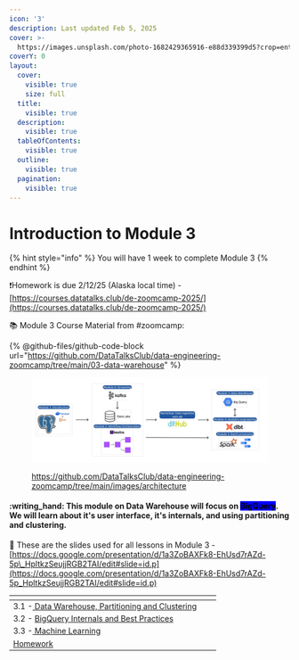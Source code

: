 ```yaml
---
icon: '3'
description: Last updated Feb 5, 2025
cover: >-
  https://images.unsplash.com/photo-1682429365916-e88d339399d5?crop=entropy&cs=srgb&fm=jpg&ixid=M3wxOTcwMjR8MHwxfHNlYXJjaHwyfHxudW1iZXIlMjAzfGVufDB8fHx8MTczNzYwNDg0N3ww&ixlib=rb-4.0.3&q=85
coverY: 0
layout:
  cover:
    visible: true
    size: full
  title:
    visible: true
  description:
    visible: true
  tableOfContents:
    visible: true
  outline:
    visible: true
  pagination:
    visible: true
---
```


# Introduction to Module 3

{% hint style="info" %}
You will have 1 week to complete Module 3
{% endhint %}

:exclamation:Homework is due 2/12/25 (Alaska local time) -  [https://courses.datatalks.club/de-zoomcamp-2025/](https://courses.datatalks.club/de-zoomcamp-2025/)

:books: Module 3 Course Material from #zoomcamp:

{% @github-files/github-code-block url="https://github.com/DataTalksClub/data-engineering-zoomcamp/tree/main/03-data-warehouse" %}

<figure><img src="../.gitbook/assets/arch_v4_workshops (1).jpg" alt=""><figcaption><p><a href="https://github.com/DataTalksClub/data-engineering-zoomcamp/tree/main/images/architecture">https://github.com/DataTalksClub/data-engineering-zoomcamp/tree/main/images/architecture</a></p></figcaption></figure>

#### :writing\_hand: This module on Data Warehouse will focus on <mark style="background-color:blue;">BigQuery</mark>. We will learn about it's user interface, it's internals, and using partitioning and clustering.

:bookmark: These are the slides used for all lessons in Module 3 - [https://docs.google.com/presentation/d/1a3ZoBAXFk8-EhUsd7rAZd-5p\_HpltkzSeujjRGB2TAI/edit#slide=id.p](https://docs.google.com/presentation/d/1a3ZoBAXFk8-EhUsd7rAZd-5p_HpltkzSeujjRGB2TAI/edit#slide=id.p)

<table data-view="cards"><thead><tr><th></th><th></th><th></th></tr></thead><tbody><tr><td>3.1 -<a href="3.1-data-warehouse-partitioning-and-clustering/"> Data Warehouse, Partitioning and Clustering</a></td><td></td><td></td></tr><tr><td>3.2 - <a href="3.2-bigquery-internals-and-best-practices/">BigQuery Internals and Best Practices</a></td><td></td><td></td></tr><tr><td>3.3 -<a href="3.3-machine-learning/"> Machine Learning</a></td><td></td><td></td></tr><tr><td><a href="homework.md">Homework</a></td><td></td><td></td></tr></tbody></table>
